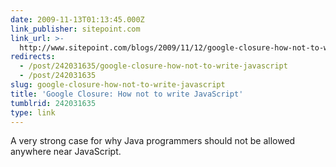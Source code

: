 ```yaml
---
date: 2009-11-13T01:13:45.000Z
link_publisher: sitepoint.com
link_url: >-
  http://www.sitepoint.com/blogs/2009/11/12/google-closure-how-not-to-write-javascript/
redirects:
  - /post/242031635/google-closure-how-not-to-write-javascript
  - /post/242031635
slug: google-closure-how-not-to-write-javascript
title: 'Google Closure: How not to write JavaScript'
tumblrid: 242031635
type: link
---
```

<p>A very strong case for why Java programmers should not be allowed anywhere near JavaScript.</p>
